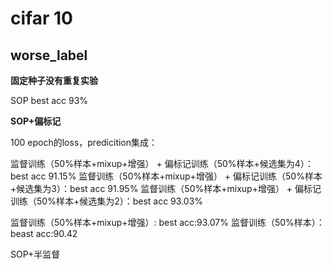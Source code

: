 # cifar 10

## worse_label

**固定种子没有重复实验**

SOP best acc 93%

**SOP+偏标记**

100 epoch的loss，predicition集成：

监督训练（50%样本+mixup+增强） + 偏标记训练（50%样本+候选集为4）：best acc 91.15%
监督训练（50%样本+mixup+增强） + 偏标记训练（50%样本+候选集为3）：best acc 91.95%
监督训练（50%样本+mixup+增强） + 偏标记训练（50%样本+候选集为2）：best acc 93.03%

监督训练（50%样本+mixup+增强）: best acc:93.07%
监督训练（50%样本）：beast acc:90.42

SOP+半监督
